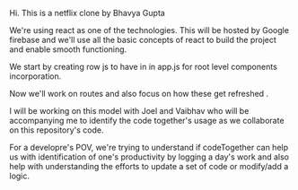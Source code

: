 Hi. This is a netflix clone by Bhavya Gupta

We're using react as one of the technologies. This will be hosted by Google firebase and we'll use all the basic concepts of react to build the project and enable smooth functioning.

We start by creating row js to have in in app.js for root level components incorporation.

Now we'll work on routes and also focus on how these get refreshed .

I will be working on this model with Joel and Vaibhav who will be accompanying me to identify the code together's usage as we collaborate on this repository's code.

For a developre's POV, we're trying to understand if codeTogether can help us with identification of one's productivity by logging a day's work and also help with understanding the efforts to update a set of code or modify/add a logic.
